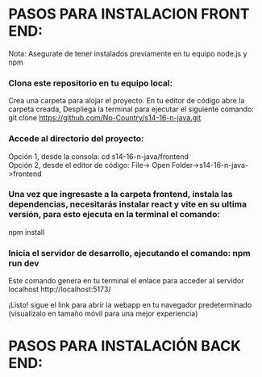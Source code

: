 # PASOS PARA INSTALACION FRONT END:
Nota: Asegurate de tener instalados previamente en tu equipo node.js y npm

### Clona este repositorio en tu equipo local:
Crea una carpeta para alojar el proyecto.
En tu editor de código abre la carpeta creada, 
Despliega la terminal para ejecutar el siguiente comando:  git clone https://github.com/No-Country/s14-16-n-java.git

### Accede al directorio del proyecto:
Opción 1, desde la consola: cd s14-16-n-java/frontend
<br>
Opción 2, desde el editor de código: File-> Open Folder->s14-16-n-java->frontend


### Una vez que ingresaste a la carpeta frontend, instala las dependencias, necesitarás instalar react y vite en su ultima versión, para esto ejecuta en la terminal el comando:  
npm install

### Inicia el servidor de desarrollo, ejecutando el comando: npm run dev
Este comando genera en tu terminal el enlace para acceder al servidor localhost http://localhost:5173/

¡Listo! sigue el link para abrir la webapp en tu navegador predeterminado (visualízalo en tamaño móvil para una mejor experiencia)

# PASOS PARA INSTALACIÓN BACK END:
